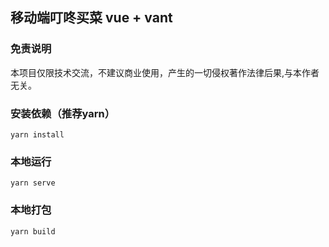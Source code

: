 ## 移动端叮咚买菜 vue + vant

### 免责说明
本项目仅限技术交流，不建议商业使用，产生的一切侵权著作法律后果,与本作者无关。

### 安装依赖（推荐yarn）
```
yarn install
```

### 本地运行
```
yarn serve
```

### 本地打包
```
yarn build
```



